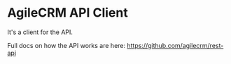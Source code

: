 AgileCRM API Client
===================

It's a client for the API.

Full docs on how the API works are here: https://github.com/agilecrm/rest-api
